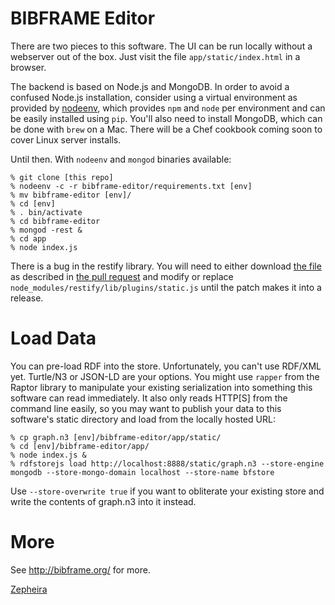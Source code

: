 BIBFRAME Editor
===============

There are two pieces to this software.  The UI can be run locally without
a webserver out of the box.  Just visit the file `app/static/index.html`
in a browser.

The backend is based on Node.js and MongoDB.  In order to avoid a confused
Node.js installation, consider using a virtual environment as provided by
[nodeenv](https://github.com/ekalinin/nodeenv), which provides `npm` and `node`
per environment and can be easily installed using `pip`.  You'll also need
to install MongoDB, which can be done with `brew` on a Mac.  There will
be a Chef cookbook coming soon to cover Linux server installs.

Until then.  With `nodeenv` and `mongod` binaries available:

```
% git clone [this repo]
% nodeenv -c -r bibframe-editor/requirements.txt [env]
% mv bibframe-editor [env]/
% cd [env]
% . bin/activate
% cd bibframe-editor
% mongod -rest &
% cd app
% node index.js
```

There is a bug in the restify library.  You will need to either download
[the file](https://github.com/JasonGhent/node-restify/blob/bd3747da7db82507daaf9bc9d6110407063ae462/lib/plugins/static.js) as described in
[the pull request](https://github.com/mcavage/node-restify/pull/451) and modify
or replace `node_modules/restify/lib/plugins/static.js` until
the patch makes it into a release.

Load Data
=========

You can pre-load RDF into the store.  Unfortunately, you can't use RDF/XML
yet.  Turtle/N3 or JSON-LD are your options.  You might use `rapper` from the
Raptor library to manipulate your existing serialization into something
this software can read immediately.  It also only reads HTTP[S] from the
command line easily, so you may want to publish your data to this software's
static directory and load from the locally hosted URL:

```
% cp graph.n3 [env]/bibframe-editor/app/static/
% cd [env]/bibframe-editor/app/
% node index.js &
% rdfstorejs load http://localhost:8888/static/graph.n3 --store-engine mongodb --store-mongo-domain localhost --store-name bfstore
```

Use `--store-overwrite true` if you want to obliterate your existing store
and write the contents of graph.n3 into it instead.

More
====

See http://bibframe.org/ for more.

[Zepheira](http://zepheira.com/)
